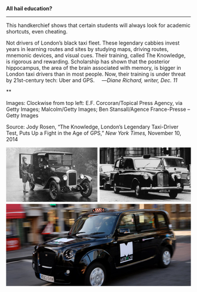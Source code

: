 **All hail education?**

****

This handkerchief shows that certain students will always look for academic shortcuts, even cheating.

Not drivers of London’s black taxi fleet. These legendary cabbies invest years in learning routes and sites by studying maps, driving routes, mnemonic devices, and visual cues. Their training, called The Knowledge, is rigorous and rewarding. Scholarship has shown that the posterior hippocampus, the area of the brain associated with memory, is bigger in London taxi drivers than in most people. Now, their training is under threat by 21st-century tech: Uber and GPS.     —*Diane Richard, writer, Dec. 11*

**

Images: Clockwise from top left: E.F. Corcoran/Topical Press Agency, via Getty Images; Malcolm/Getty Images; Ben Stansall/Agence France-Presse – Getty Images

Source: Jody Rosen, “The Knowledge, London’s Legendary Taxi-Driver Test, Puts Up a Fight in the Age of GPS,” *New York Times,* November 10, 2014

![](../images/14-12-11_99.144_CabbieEDIT-1.jpeg)
